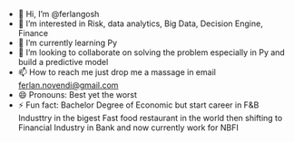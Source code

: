 - 👋 Hi, I’m @ferlangosh
- 👀 I’m interested in Risk, data analytics, Big Data, Decision Engine, Finance
- 🌱 I’m currently learning Py
- 💞️ I’m looking to collaborate on solving the problem especially in Py and build a predictive model
- 📫 How to reach me just drop me a massage in email ferlan.novendi@gmail.com
- 😄 Pronouns: Best yet the worst
- ⚡ Fun fact: Bachelor Degree of Economic but start career in F&B Industtry in the bigest Fast food restaurant in the world then shifting to Financial Industry in Bank and now currently work for NBFI

<!---
ferlangosh/ferlangosh is a ✨ special ✨ repository because its `README.md` (this file) appears on your GitHub profile.
You can click the Preview link to take a look at your changes.
--->
